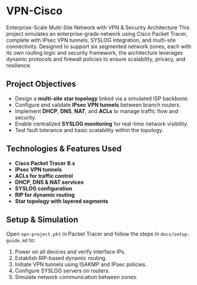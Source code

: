 # VPN-Cisco
Enterprise-Scale Multi-Site Network with VPN &amp; Security Architecture
This project simulates an enterprise-grade network using Cisco Packet Tracer, complete with IPsec VPN tunnels, SYSLOG integration, and multi-site connectivity. Designed to support six segmented network zones, each with its own routing logic and security framework, the architecture leverages dynamic protocols and firewall policies to ensure scalability, privacy, and resilience.
##  Project Objectives
- Design a **multi-site star topology** linked via a simulated ISP backbone.
- Configure and validate **IPsec VPN tunnels** between branch routers.
- Implement **DHCP**, **DNS**, **NAT**, and **ACLs** to manage traffic flow and security.
- Enable centralized **SYSLOG monitoring** for real-time network visibility.
- Test fault tolerance and basic scalability within the topology.
## Technologies & Features Used
- **Cisco Packet Tracer 8.x**
- **IPsec VPN tunnels**
- **ACLs for traffic control**
- **DHCP, DNS & NAT services**
- **SYSLOG configuration**
- **RIP for dynamic routing**
- **Star topology with layered segments**
##  Setup & Simulation
Open `vpn-project.pkt` in Packet Tracer and follow the steps in `docs/setup-guide.md` to:
1. Power on all devices and verify interface IPs.
2. Establish RIP-based dynamic routing.
3. Initiate VPN tunnels using ISAKMP and IPsec policies.
4. Configure SYSLOG servers on routers.
5. Simulate network communication between zones.




